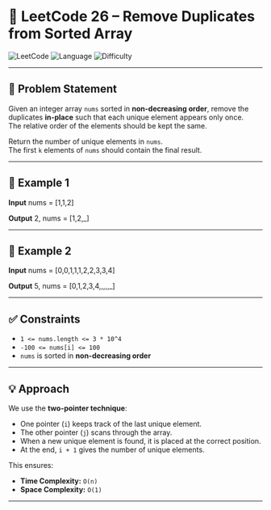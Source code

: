 # 🚀 LeetCode 26 – Remove Duplicates from Sorted Array

![LeetCode](https://img.shields.io/badge/LeetCode-Problem%2026-orange)
![Language](https://img.shields.io/badge/Language-C++-blue)
![Difficulty](https://img.shields.io/badge/Difficulty-Easy-brightgreen)

---

## 📌 Problem Statement

Given an integer array `nums` sorted in **non-decreasing order**, remove the duplicates **in-place** such that each unique element appears only once.  
The relative order of the elements should be kept the same.

Return the number of unique elements in `nums`.  
The first `k` elements of `nums` should contain the final result.

---

## 🔹 Example 1

**Input**
nums = [1,1,2]

**Output**
2, nums = [1,2,_]

---

## 🔹 Example 2

**Input**
nums = [0,0,1,1,1,2,2,3,3,4]

**Output**
5, nums = [0,1,2,3,4,,,,,_]

---

## ✅ Constraints

- `1 <= nums.length <= 3 * 10^4`
- `-100 <= nums[i] <= 100`
- `nums` is sorted in **non-decreasing order**

---

## 💡 Approach

We use the **two-pointer technique**:

- One pointer (`i`) keeps track of the last unique element.
- The other pointer (`j`) scans through the array.
- When a new unique element is found, it is placed at the correct position.
- At the end, `i + 1` gives the number of unique elements.

This ensures:

- **Time Complexity:** `O(n)`
- **Space Complexity:** `O(1)`

---

